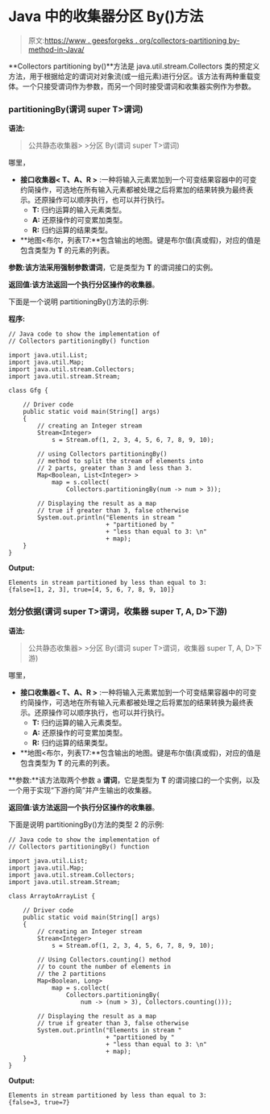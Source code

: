 # Java 中的收集器分区 By()方法

> 原文:[https://www . geesforgeks . org/collectors-partitioning by-method-in-Java/](https://www.geeksforgeeks.org/collectors-partitioningby-method-in-java/)

**Collectors partitioning by()**方法是 java.util.stream.Collectors 类的预定义方法，用于根据给定的谓词对对象流(或一组元素)进行分区。该方法有两种重载变体。一个只接受谓词作为参数，而另一个同时接受谓词和收集器实例作为参数。

### partitioningBy(谓词 super T>谓词)

**语法:**

> 公共静态<t>收集器<t map="" list="">> >分区 By(谓词 super T>谓词)</t></t>

哪里，

*   **接口收集器< **T、A、R** >** :一种将输入元素累加到一个可变结果容器中的可变约简操作，可选地在所有输入元素都被处理之后将累加的结果转换为最终表示。还原操作可以顺序执行，也可以并行执行。
    *   **T:** 归约运算的输入元素类型。
    *   **A:** 还原操作的可变累加类型。
    *   **R:** 归约运算的结果类型。
*   **地图<布尔，列表<T>T7:**包含输出的地图。键是布尔值(真或假)，对应的值是包含类型为 **T** 的元素的列表。

**参数:**该方法采用强制参数**谓词**，它是类型为 **T** 的谓词接口的实例。

**返回值:**该方法返回一个执行分区操作的**收集器**。

下面是一个说明 partitioningBy()方法的示例:

**程序:**

```
// Java code to show the implementation of
// Collectors partitioningBy() function

import java.util.List;
import java.util.Map;
import java.util.stream.Collectors;
import java.util.stream.Stream;

class Gfg {

    // Driver code
    public static void main(String[] args)
    {
        // creating an Integer stream
        Stream<Integer>
            s = Stream.of(1, 2, 3, 4, 5, 6, 7, 8, 9, 10);

        // using Collectors partitioningBy()
        // method to split the stream of elements into
        // 2 parts, greater than 3 and less than 3.
        Map<Boolean, List<Integer> >
            map = s.collect(
                Collectors.partitioningBy(num -> num > 3));

        // Displaying the result as a map
        // true if greater than 3, false otherwise
        System.out.println("Elements in stream "
                           + "partitioned by "
                           + "less than equal to 3: \n"
                           + map);
    }
}
```

**Output:**

```
Elements in stream partitioned by less than equal to 3: 
{false=[1, 2, 3], true=[4, 5, 6, 7, 8, 9, 10]}

```

### 划分依据(谓词 super T>谓词，收集器 super T, A, D>下游)

**语法:**

> 公共静态<t>收集器<t map="" list="">> >分区 By(谓词 super T>谓词，收集器 super T, A, D>下游)</t></t>

哪里，

*   **接口收集器< **T、A、R** >** :一种将输入元素累加到一个可变结果容器中的可变约简操作，可选地在所有输入元素都被处理之后将累加的结果转换为最终表示。还原操作可以顺序执行，也可以并行执行。
    *   **T:** 归约运算的输入元素类型。
    *   **A:** 还原操作的可变累加类型。
    *   **R:** 归约运算的结果类型。
*   **地图<布尔，列表<T>T7:**包含输出的地图。键是布尔值(真或假)，对应的值是包含类型为 **T** 的元素的列表。

**参数:**该方法取两个参数 a **谓词**，它是类型为 **T** 的谓词接口的一个实例，以及一个用于实现“下游约简”并产生输出的收集器。

**返回值:**该方法返回一个执行分区操作的**收集器**。

下面是说明 partitioningBy()方法的类型 2 的示例:

```
// Java code to show the implementation of
// Collectors partitioningBy() function

import java.util.List;
import java.util.Map;
import java.util.stream.Collectors;
import java.util.stream.Stream;

class ArraytoArrayList {

    // Driver code
    public static void main(String[] args)
    {
        // creating an Integer stream
        Stream<Integer>
            s = Stream.of(1, 2, 3, 4, 5, 6, 7, 8, 9, 10);

        // Using Collectors.counting() method
        // to count the number of elements in
        // the 2 partitions
        Map<Boolean, Long>
            map = s.collect(
                Collectors.partitioningBy(
                    num -> (num > 3), Collectors.counting()));

        // Displaying the result as a map
        // true if greater than 3, false otherwise
        System.out.println("Elements in stream "
                           + "partitioned by "
                           + "less than equal to 3: \n"
                           + map);
    }
}
```

**Output:**

```
Elements in stream partitioned by less than equal to 3: 
{false=3, true=7}

```